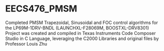 # EECS476_PMSM
Completed PMSM Trapezoidal, Sinusoidal and FOC control algorithms for the LP69M-1DRV-BNDL (LAUNCHXL-F28069M, BOOSTXL-DRV8301)
Project was created and compiled in Texas Instruments Code Composer Studio in C Language, leveraging the C2000 Libraries and original files by Professor Louis Zhu
